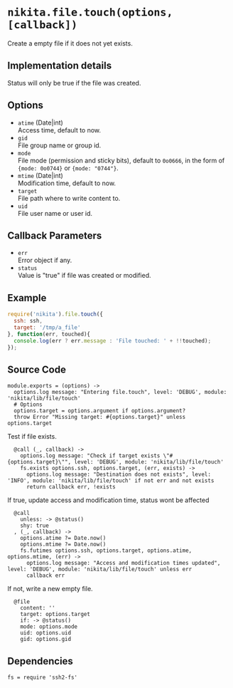 
# `nikita.file.touch(options, [callback])`

Create a empty file if it does not yet exists.

## Implementation details

Status will only be true if the file was created.

## Options

*   `atime` (Date|int)    
    Access time, default to now.   
*   `gid`   
    File group name or group id.   
*   `mode`   
    File mode (permission and sticky bits), default to `0o0666`, in the form of
    `{mode: 0o0744}` or `{mode: "0744"}`.   
*   `mtime` (Date|int)    
    Modification time, default to now.   
*   `target`   
    File path where to write content to.   
*   `uid`   
    File user name or user id.   

## Callback Parameters

*   `err`   
    Error object if any.   
*   `status`   
    Value is "true" if file was created or modified.   

## Example

```js
require('nikita').file.touch({
  ssh: ssh,
  target: '/tmp/a_file'
}, function(err, touched){
  console.log(err ? err.message : 'File touched: ' + !!touched);
});
```

## Source Code

    module.exports = (options) ->
      options.log message: "Entering file.touch", level: 'DEBUG', module: 'nikita/lib/file/touch'
      # Options
      options.target = options.argument if options.argument?
      throw Error "Missing target: #{options.target}" unless options.target
      
Test if file exists.

      @call (_, callback) ->
        options.log message: "Check if target exists \"#{options.target}\"", level: 'DEBUG', module: 'nikita/lib/file/touch'
        fs.exists options.ssh, options.target, (err, exists) ->
          options.log message: "Destination does not exists", level: 'INFO', module: 'nikita/lib/file/touch' if not err and not exists
          return callback err, !exists

If true, update access and modification time, status wont be affected

      @call
        unless: -> @status()
        shy: true
      , (_, callback) ->
        options.atime ?= Date.now()
        options.mtime ?= Date.now()
        fs.futimes options.ssh, options.target, options.atime, options.mtime, (err) ->
          options.log message: "Access and modification times updated", level: 'DEBUG', module: 'nikita/lib/file/touch' unless err
          callback err

If not, write a new empty file.

      @file
        content: ''
        target: options.target
        if: -> @status()
        mode: options.mode
        uid: options.uid
        gid: options.gid

## Dependencies

    fs = require 'ssh2-fs'
